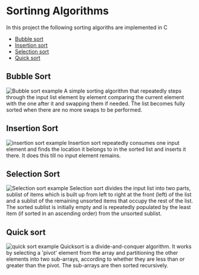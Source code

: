 # Sortinng Algorithms

In this project the following sorting algoriths are implemented in C
- [Bubble sort]()
- [Insertion sort]()
- [Selection sort]()
- [Quick sort]()

## Bubble Sort
<img alt="Bubble sort example" src="https://en.wikipedia.org/wiki/File:Bubble-sort-example-300px.gif">
A simple sorting algorithm that repeatedly steps through
the input list element by element comparing the current element with
the one after it and swapping them if needed. The list becomes fully 
sorted when there are no more swaps to be performed.

## Insertion Sort
<img alt="insertion sort example" src="https://en.wikipedia.org/wiki/File:Insertion-sort-example-300px.gif">
Insertion sort repeatedly consumes one input element and finds the location
it belongs to in the sorted list and inserts it there. It does this till no 
input element remains.

## Selection Sort
<img alt="Selection sort example" src="https://en.wikipedia.org/wiki/File:Selection-Sort-Animation.gif">
Selection sort divides the input list into two parts, sublist of items 
which is built up from left to right at the front (left) of the list and 
a sublist of the remaining unsorted items that occupy the rest of the list.
The sorted sublist is initially empty and is repeatedly populated by the
least item (if sorted in an ascending order) from the unsorted sublist.

## Quick sort
<img alt="quick sort example" src="https://en.wikipedia.org/wiki/File:Quicksort-example.gif">
Quicksort is a divide-and-conquer algorithm. It works by selecting a 'pivot'
element from the array and partitioning the other elements into two 
sub-arrays, according to whether they are less than or greater than 
the pivot. The sub-arrays are then sorted recursively.
